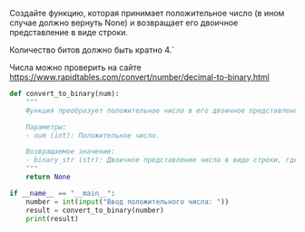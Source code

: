 Создайте функцию, которая принимает положительное число (в ином случае должно вернуть None) и возвращает его двоичное представление в виде строки.

Количество битов должно быть кратно 4.`

Числа можно проверить на сайте https://www.rapidtables.com/convert/number/decimal-to-binary.html

```python
def convert_to_binary(num):
    """
    Функция преобразует положительное число в его двоичное представление.

    Параметры:
    - num (int): Положительное число.

    Возвращаемое значение:
    - binary_str (str): Двоичное представление числа в виде строки, где количество битов кратно 4.
    """
    return None

if __name__ == "__main__":
    number = int(input("Ввод положительного числа: "))
    result = convert_to_binary(number)
    print(result)

```
